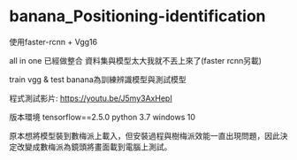 # banana_Positioning-identification



使用faster-rcnn + Vgg16

all in one 已經做整合 資料集與模型太大我就不丟上來了(faster rcnn另載) 

train vgg & test banana為訓練辨識模型與測試模型 

程式測試影片: https://youtu.be/J5my3AxHepI

版本環境 
tensorflow==2.5.0 
python 3.7 
windows 10

原本想將模型裝到數梅派上載入，但安裝過程與樹梅派效能一直出現問題，因此決定改變成數梅派為鏡頭將畫面載到電腦上測試。

